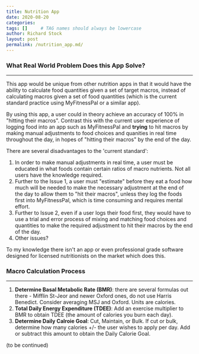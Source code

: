 ```yaml
---
title: Nutrition App
date: 2020-08-20
categories: 
tags: []     # TAG names should always be lowercase
author: Richard Stock
layout: post
permalink: /nutrition_app.md/
---
```


### What Real World Problem Does this App Solve?
---

This app would be unique from other nutrition apps in that it would have the ability to calculate food quantities given a set of target macros, instead of calculating macros given a set of food quantities (which is the current standard practice using MyFitnessPal or a similar app).  

By using this app, a user could in theory achieve an accuracy of 100% in "hitting their macros".  Contrast this with the current user experience of logging food into an app such as MyFitnessPal and **trying** to hit macros by making manual adjustments to food choices and quanities in real time throughout the day, in hopes of "hitting their macros" by the end of the day.

There are several disadvantages to the 'current standard':

1. In order to make manual adjustments in real time, a user must be educated in what foods contain certain ratios of macro nutrients.  Not all users have the knowledge required.
2. Further to the Issue 1, a user must "estimate" before they eat a food how much will be needed to make the necessary adjustment at the end of the day to allow them to "hit their macros", unless they log the foods first into MyFitnessPal, which is time consuming and requires mental effort.
3. Further to Issue 2, even if a user logs their food first, they would have to use a trial and error process of mixing and matching food choices and quantities to make the required adjustment to hit their macros by the end of the day.
4. Other issues?

To my knowledge there isn't an app or even professional grade software designed for licensed nutritionists on the market which does this.

### Macro Calculation Process
---

1. **Determine Basal Metabolic Rate (BMR)**: there are several formulas out there - Mifflin St-Jeor and newer Oxford ones, do not use Harris Benedict.  Consider averaging MSJ and Oxford.  Units are calories.
2. **Total Daily Energy Expenditure (TDEE)**: Add an exercise multiplier to BMR to obtain TDEE (the amount of calories you burn each day).
3. **Determine Daily Calroie Goal**:  Cut, Maintain, or Bulk.  If cut or bulk, determine how many calories +/- the user wishes to apply per day.  Add or subtract this amount to obtain the Daily Calorie Goal.

(to be continued)



